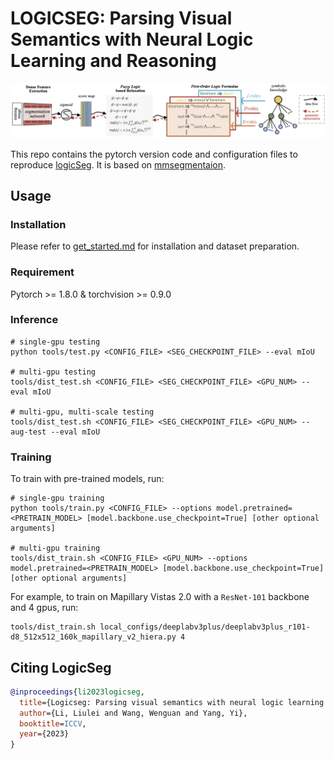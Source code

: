 # LOGICSEG: Parsing Visual Semantics with Neural Logic Learning and Reasoning

![](demo/arch.png)

This repo contains the pytorch version code and configuration files to reproduce [logicSeg](https://arxiv.org/abs/2203.14335). It is based on [mmsegmentaion](https://github.com/open-mmlab/mmsegmentation).



## Usage

### Installation 

Please refer to [get_started.md](https://github.com/open-mmlab/mmsegmentation/blob/master/docs/en/get_started.md#installation) for installation and dataset preparation.

### Requirement

Pytorch >= 1.8.0 & torchvision >= 0.9.0

### Inference
```
# single-gpu testing
python tools/test.py <CONFIG_FILE> <SEG_CHECKPOINT_FILE> --eval mIoU

# multi-gpu testing
tools/dist_test.sh <CONFIG_FILE> <SEG_CHECKPOINT_FILE> <GPU_NUM> --eval mIoU

# multi-gpu, multi-scale testing
tools/dist_test.sh <CONFIG_FILE> <SEG_CHECKPOINT_FILE> <GPU_NUM> --aug-test --eval mIoU
```

### Training

To train with pre-trained models, run:
```
# single-gpu training
python tools/train.py <CONFIG_FILE> --options model.pretrained=<PRETRAIN_MODEL> [model.backbone.use_checkpoint=True] [other optional arguments]

# multi-gpu training
tools/dist_train.sh <CONFIG_FILE> <GPU_NUM> --options model.pretrained=<PRETRAIN_MODEL> [model.backbone.use_checkpoint=True] [other optional arguments] 
```
For example, to train on Mapillary Vistas 2.0 with a `ResNet-101` backbone and 4 gpus, run:
```
tools/dist_train.sh local_configs/deeplabv3plus/deeplabv3plus_r101-d8_512x512_160k_mapillary_v2_hiera.py 4 
```

## Citing LogicSeg
```BibTeX
@inproceedings{li2023logicseg,
  title={Logicseg: Parsing visual semantics with neural logic learning and reasoning},
  author={Li, Liulei and Wang, Wenguan and Yang, Yi},
  booktitle=ICCV,
  year={2023}
}
```